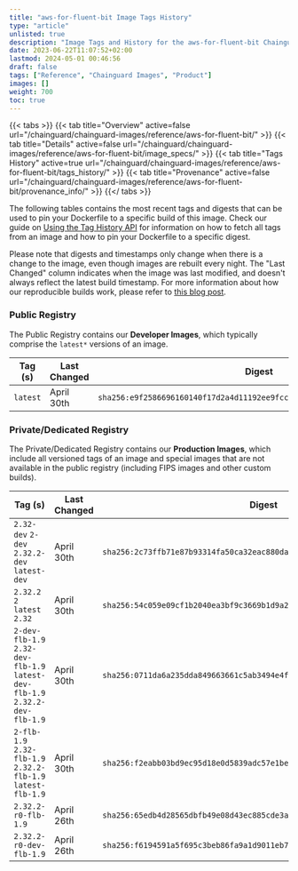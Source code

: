 ```yaml
---
title: "aws-for-fluent-bit Image Tags History"
type: "article"
unlisted: true
description: "Image Tags and History for the aws-for-fluent-bit Chainguard Image"
date: 2023-06-22T11:07:52+02:00
lastmod: 2024-05-01 00:46:56
draft: false
tags: ["Reference", "Chainguard Images", "Product"]
images: []
weight: 700
toc: true
---
```


{{< tabs >}}
{{< tab title="Overview" active=false url="/chainguard/chainguard-images/reference/aws-for-fluent-bit/" >}}
{{< tab title="Details" active=false url="/chainguard/chainguard-images/reference/aws-for-fluent-bit/image_specs/" >}}
{{< tab title="Tags History" active=true url="/chainguard/chainguard-images/reference/aws-for-fluent-bit/tags_history/" >}}
{{< tab title="Provenance" active=false url="/chainguard/chainguard-images/reference/aws-for-fluent-bit/provenance_info/" >}}
{{</ tabs >}}

The following tables contains the most recent tags and digests that can be used to pin your Dockerfile to a specific build of this image. Check our guide on [Using the Tag History API](/chainguard/chainguard-images/using-the-tag-history-api/) for information on how to fetch all tags from an image and how to pin your Dockerfile to a specific digest.

Please note that digests and timestamps only change when there is a change to the image, even though images are rebuilt every night. The "Last Changed" column indicates when the image was last modified, and doesn't always reflect the latest build timestamp. For more information about how our reproducible builds work, please refer to [this blog post](https://www.chainguard.dev/unchained/reproducing-chainguards-reproducible-image-builds).

### Public Registry
The Public Registry contains our **Developer Images**, which typically comprise the `latest*` versions of an image.

| Tag (s)   | Last Changed | Digest                                                                    |
|-----------|--------------|---------------------------------------------------------------------------|
|  `latest` | April 30th   | `sha256:e9f2586696160140f17d2a4d11192ee9fccac18b7e41c76cb9d8ab3933097d29` |


### Private/Dedicated Registry
The Private/Dedicated Registry contains our **Production Images**, which include all versioned tags of an image and special images that are not available in the public registry (including FIPS images and other custom builds).

| Tag (s)                                                                       | Last Changed | Digest                                                                    |
|-------------------------------------------------------------------------------|--------------|---------------------------------------------------------------------------|
|  `2.32-dev` `2-dev` `2.32.2-dev` `latest-dev`                                 | April 30th   | `sha256:2c73ffb71e87b93314fa50ca32eac880dafe82b449523eb98c4eef8bc634df6e` |
|  `2.32.2` `2` `latest` `2.32`                                                 | April 30th   | `sha256:54c059e09cf1b2040ea3bf9c3669b1d9a2f4b250332fdcad9f9fc5b01e10f208` |
|  `2-dev-flb-1.9` `2.32-dev-flb-1.9` `latest-dev-flb-1.9` `2.32.2-dev-flb-1.9` | April 30th   | `sha256:0711da6a235dda849663661c5ab3494e4f9e8322aa9be0852f3246b1e2f4fffa` |
|  `2-flb-1.9` `2.32-flb-1.9` `2.32.2-flb-1.9` `latest-flb-1.9`                 | April 30th   | `sha256:f2eabb03bd9ec95d18e0d5839adc57e1be651389b2fa11301fac2e045af0e3f4` |
|  `2.32.2-r0-flb-1.9`                                                          | April 26th   | `sha256:65edb4d28565dbfb49e08d43ec885cde3a1fad436d1d7f5a43ccd18c503557be` |
|  `2.32.2-r0-dev-flb-1.9`                                                      | April 26th   | `sha256:f6194591a5f695c3beb86fa9a1d9011eb7aa1d97196e6a2428aa6cf6ef3e7328` |

